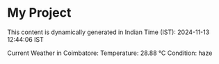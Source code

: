 # My Project

This content is dynamically generated in Indian Time (IST): 2024-11-13 12:44:06 IST


Current Weather in Coimbatore:
Temperature: 28.88 °C
Condition: haze
